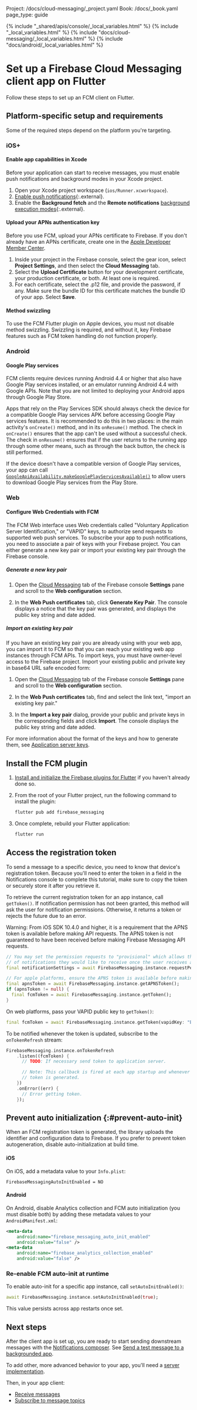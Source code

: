 Project: /docs/cloud-messaging/_project.yaml
Book: /docs/_book.yaml
page_type: guide

{% include "_shared/apis/console/_local_variables.html" %}
{% include "_local_variables.html" %}
{% include "docs/cloud-messaging/_local_variables.html" %}
{% include "docs/android/_local_variables.html" %}

<link rel="stylesheet" type="text/css" href="/styles/docs.css" />

# Set up a Firebase Cloud Messaging client app on Flutter

Follow these steps to set up an FCM client on Flutter.

## Platform-specific setup and requirements

Some of the required steps depend on the platform you're targeting.

### iOS+

#### Enable app capabilities in Xcode

Before your application can start to receive messages, you must enable push
notifications and background modes in your Xcode project.

1.  Open your Xcode project workspace (`ios/Runner.xcworkspace`).
1.  [Enable push notifications](https://help.apple.com/xcode/mac/current/#/devdfd3d04a1){:.external}.
1.  Enable the **Background fetch** and the **Remote notifications**
    [background execution modes](https://developer.apple.com/documentation/xcode/configuring-background-execution-modes){:.external}.

#### Upload your APNs authentication key

Before you use FCM, upload your APNs certificate to Firebase. If you don't
already have an APNs certificate, create one in the
[Apple Developer Member Center](https://developer.apple.com/membercenter/index.action).

1.  Inside your project in the Firebase console, select the gear icon, select
    **Project Settings**, and then select the **Cloud Messaging** tab.
1.  Select the **Upload Certificate** button for your development certificate,
    your production certificate, or both. At least one is required.
1.  For each certificate, select the .p12 file, and provide the password, if
    any. Make sure the bundle ID for this certificate matches the bundle ID of
    your app. Select **Save**.

#### Method swizzling

To use the FCM Flutter plugin on Apple devices, you must not disable method
swizzling. Swizzling is required, and without it, key Firebase features such as
FCM token handling do not function properly.

### Android

#### Google Play services

FCM clients require devices running Android 4.4 or higher that also have Google
Play services installed, or an emulator running Android 4.4 with Google APIs.
Note that you are not limited to deploying your Android apps through Google Play
Store.

Apps that rely on the Play Services SDK should always check the device for a
compatible Google Play services APK before accessing Google Play services
features. It is recommended to do this in two places: in the main activity's
`onCreate()` method, and in its `onResume()` method. The check in `onCreate()`
ensures that the app can't be used without a successful check. The check in
`onResume()` ensures that if the user returns to the running app through some
other means, such as through the back button, the check is still performed.

If the device doesn't have a compatible version of Google Play services, your
app can call [`GoogleApiAvailability.makeGooglePlayServicesAvailable()`](//developers.google.com/android/reference/com/google/android/gms/common/GoogleApiAvailability.html#public-methods) to allow users to download Google Play services from the Play Store.

### Web

#### Configure Web Credentials with FCM

The FCM Web interface uses Web credentials called "Voluntary Application Server
Identification," or "VAPID" keys, to authorize send requests to supported web
push services. To subscribe your app to push notifications, you need to
associate a pair of keys with your Firebase project. You can either generate a
new key pair or import your existing key pair through the Firebase console.

##### Generate a new key pair

1.  Open the [Cloud Messaging](//console.firebase.google.com/project/_/settings/cloudmessaging/)
    tab of the Firebase console **Settings** pane and scroll to the
    **Web configuration** section.

1.  In the **Web Push certificates** tab, click **Generate Key Pair**. The
    console displays a notice that the key pair was generated, and displays the
    public key string and date added.

##### Import an existing key pair

If you have an existing key pair you are already using with your web app, you
can import it to FCM so that you can reach your existing web app
instances through FCM APIs. To import keys, you must have
owner-level access to the Firebase project. Import your existing public and
private key in base64 URL safe encoded form:

1.  Open the [Cloud Messaging](//console.firebase.google.com/project/_/settings/cloudmessaging/)
    tab of the Firebase console **Settings** pane and scroll to the
    **Web configuration** section.

1.  In the **Web Push certificates** tab, find and select the link text, "import
    an existing key pair."

1.  In the **Import a key pair** dialog, provide your public and private keys in
    the corresponding fields and click **Import**. The console displays the
    public key string and date added.

For more information about the format of the keys and how to generate them,
see [Application server keys](https://developers.google.com/web/fundamentals/push-notifications/web-push-protocol#application_server_keys).


## Install the FCM plugin


1.  [Install and initialize the Firebase plugins for Flutter](/docs/flutter/setup)
    if you haven't already done so.

1.  From the root of your Flutter project, run the following command to install
    the plugin:

    ```bash
    flutter pub add firebase_messaging
    ```

1.  Once complete, rebuild your Flutter application:

    ```bash
    flutter run
    ```


## Access the registration token

To send a message to a specific device, you need to know that device's
registration token. Because you'll need to enter the token in a field in the
Notifications console to complete this tutorial, make sure to copy the token
or securely store it after you retrieve it.

To retrieve the current registration token for an app instance, call
`getToken()`. If notification permission has not been granted, this method will
ask the user for notification permissions. Otherwise, it returns a token or
rejects the future due to an error.

Warning: From iOS SDK 10.4.0 and higher, it is a requirement that the APNS token
is available before making API requests. The APNS token is not guaranteed to have been received
before making Firebase Messaging API requests.

```dart
// You may set the permission requests to "provisional" which allows the user to choose what type
// of notifications they would like to receive once the user receives a notification.
final notificationSettings = await FirebaseMessaging.instance.requestPermission(provisional: true);

// For apple platforms, ensure the APNS token is available before making any Firebase Messaging API calls
final apnsToken = await FirebaseMessaging.instance.getAPNSToken();
if (apnsToken != null) {
  final fcmToken = await FirebaseMessaging.instance.getToken();
}
```

On web platforms, pass your VAPID public key to `getToken()`:

```dart
final fcmToken = await FirebaseMessaging.instance.getToken(vapidKey: "BKagOny0KF_2pCJQ3m....moL0ewzQ8rZu");
```

To be notified whenever the token is updated, subscribe to the `onTokenRefresh`
stream:

```dart
FirebaseMessaging.instance.onTokenRefresh
    .listen((fcmToken) {
      // TODO: If necessary send token to application server.

      // Note: This callback is fired at each app startup and whenever a new
      // token is generated.
    })
    .onError((err) {
      // Error getting token.
    });
```


## Prevent auto initialization {:#prevent-auto-init}

When an FCM registration token is generated, the library uploads
the identifier and configuration data to Firebase. If you prefer to prevent
token autogeneration, disable auto-initialization at build time.

#### iOS

On iOS, add a metadata value to your `Info.plist`:

```
FirebaseMessagingAutoInitEnabled = NO
```


#### Android

On Android, disable Analytics collection and FCM auto initialization (you must
disable both) by adding these metadata values to your `AndroidManifest.xml`:

```xml
<meta-data
    android:name="firebase_messaging_auto_init_enabled"
    android:value="false" />
<meta-data
    android:name="firebase_analytics_collection_enabled"
    android:value="false" />
```

### Re-enable FCM auto-init at runtime

To enable auto-init for a specific app instance, call `setAutoInitEnabled()`:

```dart
await FirebaseMessaging.instance.setAutoInitEnabled(true);
```

This value persists across app restarts once set.

## Next steps

After the client app is set up, you are ready to start sending downstream
messages with the
[Notifications composer](//console.firebase.google.com/project/_/notification).
See [Send a test message to a backgrounded app](first-message).

To add other, more advanced behavior to your app, you'll need a
[server implementation](/docs/cloud-messaging/server).

Then, in your app client:

- [Receive messages](/docs/cloud-messaging/flutter/receive)
- [Subscribe to message topics](/docs/cloud-messaging/flutter/topic-messaging)
